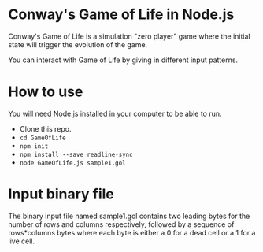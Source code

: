 # Conway's Game of Life in Node.js

Conway's Game of Life is a simulation "zero player" game where the initial state will trigger the evolution of the game.

You can interact with Game of Life by giving in different input patterns.

# How to use

You will need Node.js installed in your computer to be able to run.

* Clone this repo.
* `cd GameOfLife`
* `npm init`
* `npm install --save readline-sync`
* `node GameOfLife.js sample1.gol`

# Input binary file

The binary input file named sample1.gol contains two leading bytes for the number of rows and columns respectively, followed by a sequence of rows*columns bytes where each byte is either a 0 for a dead cell or a 1 for a live cell.
